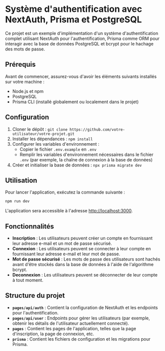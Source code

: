# Système d'authentification avec NextAuth, Prisma et PostgreSQL

Ce projet est un exemple d'implémentation d'un système d'authentification complet utilisant NextAuth pour l'authentification, Prisma comme ORM pour interagir avec la base de données PostgreSQL et bcrypt pour le hachage des mots de passe.

## Prérequis

Avant de commencer, assurez-vous d'avoir les éléments suivants installés sur votre machine :

- Node.js et npm
- PostgreSQL
- Prisma CLI (installé globalement ou localement dans le projet)

## Configuration

1. Cloner le dépôt : `git clone https://github.com/votre-utilisateur/votre-projet.git`
2. Installer les dépendances : `npm install`
3. Configurer les variables d'environnement :
   - Copier le fichier `.env.example` en `.env`
   - Remplir les variables d'environnement nécessaires dans le fichier `.env` (par exemple, la chaîne de connexion à la base de données)
4. Créer et initialiser la base de données : `npx prisma migrate dev`

## Utilisation

Pour lancer l'application, exécutez la commande suivante :

```bash
npm run dev
```

L'application sera accessible à l'adresse [http://localhost:3000](http://localhost:3000).

## Fonctionnalités

- **Inscription** : Les utilisateurs peuvent créer un compte en fournissant leur adresse e-mail et un mot de passe sécurisé.
- **Connexion** : Les utilisateurs peuvent se connecter à leur compte en fournissant leur adresse e-mail et leur mot de passe.
- **Mot de passe sécurisé** : Les mots de passe des utilisateurs sont hachés avant d'être stockés dans la base de données à l'aide de l'algorithme bcrypt.
- **Deconnexion** : Les utilisateurs peuvent se déconnecter de leur compte à tout moment.

## Structure du projet

- **`pages/api/auth`** : Contient la configuration de NextAuth et les endpoints pour l'authentification.
- **`pages/api/user`** : Endpoints pour gérer les utilisateurs (par exemple, obtenir les détails de l'utilisateur actuellement connecté).
- **`pages`** : Contient les pages de l'application, telles que la page d'inscription, la page de connexion, etc.
- **`prisma`** : Contient les fichiers de configuration et les migrations pour Prisma.
